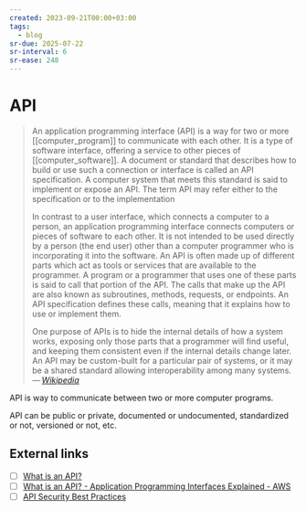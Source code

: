 ```yaml
---
created: 2023-09-21T00:00+03:00
tags:
  - blog
sr-due: 2025-07-22
sr-interval: 6
sr-ease: 248
---
```


# API

> An application programming interface (API) is a way for two or more
> [[computer_program]] to communicate with each other. It is a type of software
> interface, offering a service to other pieces of [[computer_software]]. A
> document or standard that describes how to build or use such a connection or
> interface is called an API specification. A computer system that meets this
> standard is said to implement or expose an API. The term API may refer either
> to the specification or to the implementation
>
> In contrast to a user interface, which connects a computer to a person, an
> application programming interface connects computers or pieces of software to
> each other. It is not intended to be used directly by a person (the end user)
> other than a computer programmer who is incorporating it into the software. An
> API is often made up of different parts which act as tools or services that
> are available to the programmer. A program or a programmer that uses one of
> these parts is said to call that portion of the API. The calls that make up
> the API are also known as subroutines, methods, requests, or endpoints. An API
> specification defines these calls, meaning that it explains how to use or
> implement them.
>
> One purpose of APIs is to hide the internal details of how a system works,
> exposing only those parts that a programmer will find useful, and keeping them
> consistent even if the internal details change later. An API may be
> custom-built for a particular pair of systems, or it may be a shared standard
> allowing interoperability among many systems.\
> — <cite>[Wikipedia](https://en.wikipedia.org/wiki/API)</cite>

API is way to communicate between two or more computer programs.

API can be public or private, documented or undocumented, standardized or not,
versioned or not, etc.

## External links

- [ ] [What is an API?](https://www.youtube.com/watch?v=s7wmiS2mSXY)
- [ ] [What is an API? - Application Programming Interfaces Explained - AWS](https://aws.amazon.com/what-is/api/)
- [ ] [API Security Best Practices](https://roadmap.sh/best-practices/api-security)
